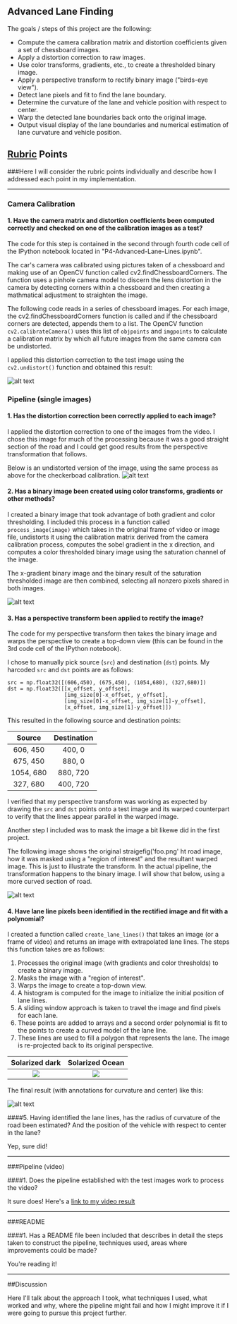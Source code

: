 ## Advanced Lane Finding


The goals / steps of this project are the following:

* Compute the camera calibration matrix and distortion coefficients given a set of chessboard images.
* Apply a distortion correction to raw images.
* Use color transforms, gradients, etc., to create a thresholded binary image.
* Apply a perspective transform to rectify binary image ("birds-eye view").
* Detect lane pixels and fit to find the lane boundary.
* Determine the curvature of the lane and vehicle position with respect to center.
* Warp the detected lane boundaries back onto the original image.
* Output visual display of the lane boundaries and numerical estimation of lane curvature and vehicle position.

[//]: # (Image References)

[image1]: ./test_images/checker_undistorted.jpg "Undistorted"
[image2]: ./test_images/undistorted_test7.jpg "Road Undistorted"
[image3]: ./test_images/test7_binary.jpg "Binary Example"
[image4]: ./test_images/transform.jpg "Warp Example"
[image5]: ./examples/color_fit_lines.jpg "Fit Visual"
[video1]: ./project_video.mp4 "Fit Visual"

## [Rubric](https://review.udacity.com/#!/rubrics/571/view) Points
###Here I will consider the rubric points individually and describe how I addressed each point in my implementation.  

---

### Camera Calibration

#### 1. Have the camera matrix and distortion coefficients been computed correctly and checked on one of the calibration images as a test?
The code for this step is contained in the second through fourth code cell of the IPython notebook located in "P4-Advanced-Lane-Lines.ipynb".  

The car's camera was calibrated using pictures taken of a chessboard and making use of an OpenCV function called cv2.findChessboardCorners. The function uses a pinhole camera model to discern the lens distortion in the camera by detecting corners within a chessboard and then creating a mathmatical adjustment to straighten the image. 

The following code reads in a series of chessboard images. For each image, the cv2.findChessboardCorners function is called and if the chessboard corners are detected, appends them to a list. The OpenCV function `cv2.calibrateCamera()` uses this list of `objpoints` and `imgpoints` to calculate a calibration matrix by which all future images from the same camera can be undistorted. 

I applied this distortion correction to the test image using the `cv2.undistort()` function and obtained this result: 

![alt text][image1]

### Pipeline (single images)

#### 1. Has the distortion correction been correctly applied to each image?
I applied the distortion correction to one of the images from the video. I chose this image for much of the processing because it was a good straight section of the road and I could get good results from the perspective transformation that follows. 

Below is an undistorted version of the image, using the same process as above for the checkerboad calibration.
![alt text][image2] 
#### 2. Has a binary image been created using color transforms, gradients or other methods?
I created a binary image that took advantage of both gradient and color thresholding. I included this process in a function called `process_image(image)` which takes in the original frame of video or image file, undistorts it using the calibration matrix derived from the camera calibration process, computes the sobel gradient in the x direction, and computes a color thresholded binary image using the saturation channel of the image.

The x-gradient binary image and the binary result of the saturation thresholded image are then combined, selecting all nonzero pixels shared in both images. 

![alt text][image3]

#### 3. Has a perspective transform been applied to rectify the image?

The code for my perspective transform then takes the binary image and warps the perspective to create a top-down view (this can be found in the 3rd code cell of the IPython notebook). 

I chose to manually pick source (`src`) and destination (`dst`) points.  My harcoded `src` and `dst` points are as follows:

```
src = np.float32([(606,450), (675,450), (1054,680), (327,680)]) 
dst = np.float32([[x_offset, y_offset], 
                  [img_size[0]-x_offset, y_offset], 
                  [img_size[0]-x_offset, img_size[1]-y_offset], 
                  [x_offset, img_size[1]-y_offset]])

```
This resulted in the following source and destination points:

| Source        | Destination   | 
|:-------------:|:-------------:| 
| 606, 450      | 400, 0        | 
| 675, 450      | 880, 0        |
| 1054, 680     | 880, 720      |
| 327, 680      | 400, 720      |

I verified that my perspective transform was working as expected by drawing the `src` and `dst` points onto a test image and its warped counterpart to verify that the lines appear parallel in the warped image.

Another step I included was to mask the image a bit likewe did in the first project. 

The following image shows the original straigefig('foo.png' ht road image, how it was masked using a "region of interest" and the resultant warped image. This is just to illustrate the transform. In the actual pipeline, the transformation happens to the binary image. I will show that below, using a more curved section of road. 

![alt text][image4]

#### 4. Have lane line pixels been identified in the rectified image and fit with a polynomial?

I created a function called `create_lane_lines()` that takes an image (or a frame of video) and returns an image with extrapolated lane lines. The steps this function takes are as follows: 
1. Processes the original image (with gradients and color thresholds) to create a binary image.
2. Masks the image with a "region of interest".
3. Warps the image to create a top-down view.
4. A histogram is computed for the image to initialize the initial position of lane lines. 
5. A sliding window approach is taken to travel the image and find pixels for each lane. 
6. These points are added to arrays and a second order  polynomial is fit to the points to create a curved model of the lane line. 
7. These lines are used to fill a polygon that represents the lane. The image is re-projected back to its original perspective.

Solarized dark             |  Solarized Ocean
:-------------------------:|:-------------------------:
![](./test_images/warped_binary.jpg)  |  ![](./test_images/points.jpg)










The final result (with annotations for curvature and center) like this:

![alt text][image5]

####5. Having identified the lane lines, has the radius of curvature of the road been estimated? And the position of the vehicle with respect to center in the lane?

Yep, sure did!

---

###Pipeline (video)

####1. Does the pipeline established with the test images work to process the video?

It sure does!  Here's a [link to my video result](./project_video.mp4)

---

###README

####1. Has a README file been included that describes in detail the steps taken to construct the pipeline, techniques used, areas where improvements could be made?

You're reading it!


---
##Discussion

Here I'll talk about the approach I took, what techniques I used, what worked and why, where the pipeline might fail and how I might improve it if I were going to pursue this project further.  